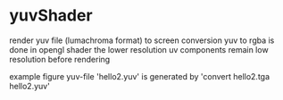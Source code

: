 # yuvShader
render yuv file (lumachroma format) to screen
conversion yuv to rgba is done in opengl shader
the lower resolution uv components remain low resolution before rendering

example figure yuv-file 'hello2.yuv' is generated by 'convert hello2.tga hello2.yuv' 


